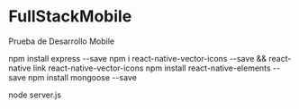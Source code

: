 # FullStackMobile
Prueba de Desarrollo Mobile

npm install express --save
npm i react-native-vector-icons --save && react-native link react-native-vector-icons
npm install react-native-elements --save
npm install mongoose --save

node server.js
